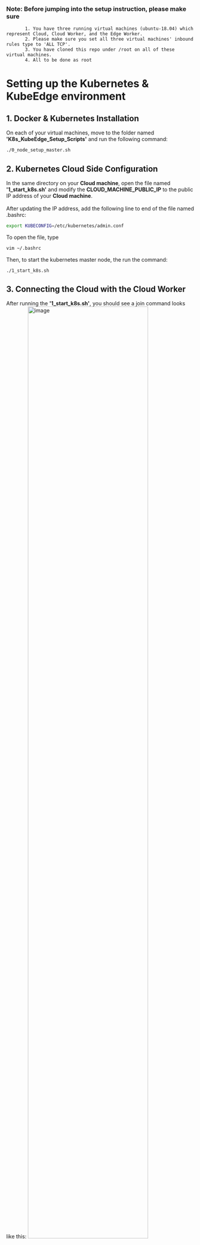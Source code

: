 ### Note:  Before jumping into the setup instruction, please make sure
           1. You have three running virtual machines (ubuntu-18.04) which represent Cloud, Cloud Worker, and the Edge Worker.
           2. Please make sure you set all three virtual machines' inbound rules type to 'ALL TCP'.
           3. You have cloned this repo under /root on all of these virtual machines.
           4. All to be done as root

# Setting up the Kubernetes & KubeEdge environment
## 1. Docker & Kubernetes Installation
On each of your virtual machines, move to the folder named **'K8s_KubeEdge_Setup_Scripts'** and run the following command:
```bash
./0_node_setup_master.sh
```
 
## 2. Kubernetes Cloud Side Configuration
In the same directory on your **Cloud machine**, open the file named **'1_start_k8s.sh'** and modify the **CLOUD_MACHINE_PUBLIC_IP** to the public IP address of your **Cloud machine**.\
\
After updating the IP address, add the following line to end of the file named .bashrc:
```bash
export KUBECONFIG=/etc/kubernetes/admin.conf
```
To open the file, type
```bash
vim ~/.bashrc
```
Then, to start the kubernetes master node, the run the command:
```bash
./1_start_k8s.sh
```

## 3. Connecting the Cloud with the Cloud Worker
After running the **'1_start_k8s.sh'**, you should see a join command looks like this:
<img width="80%" alt="image" src="https://user-images.githubusercontent.com/252020/186497031-6690ddfa-d5df-4dff-bde7-df703b4fcc31.png">

Copy it, and move to the **Cloud Worker** machine, run the installation script(**0_node_setup_master.sh**). After you have installed Docker & Kubernetes, run the join command you just copied from the **Cloud**.\
\
Now, if you go back to the **Cloud** machine and run
```bash
kubectl get nodes -o wide
```
You should see there are two nodes in the list, which look like this:
<img width="1180" alt="image" src="https://user-images.githubusercontent.com/252020/186500528-671e0dc4-f8be-4bff-86c4-63ea8b1a8376.png">

## 4. Installing KubeEdge & Starting Cloud Core
Once you connect the **Cloud** and the **Cloud Worker**, under the same path in your **Cloud Master** machine, open the file named '2_start_cloud_core.sh'.\
\
Modify the **CLOUD_MACHINE_PUBLIC_IP** to the public IP address of your **Cloud Master machine**. Then, run the following command under the **root directory** to install KubeEdge and start its cloud core:
```bash
./fw_intern_2022/K8s_KubeEdge_Setup_Scripts/2_start_cloud_core.sh
```
As a result, you should see a token has been generated by the cloud core looks like this:
![2_start_cloud_core.sh](https://user-images.githubusercontent.com/108478119/186737730-5e067099-5584-4cc8-8092-7e29fd24d60e.png)

Copy the token and move to your **Edge** Machine.


## 5. Connecting the Cloud with the Edge Worker
On your **Edge** machine, under the root directory, run the following three commands one at a time to install KubeEdge and move to the correct directory
```bash
apt-get update
apt install docker.io
wget  https://github.com/kubeedge/kubeedge/releases/download/v1.9.2/keadm-v1.9.2-linux-amd64.tar.gz
tar zxvf  keadm-v1.9.2-linux-amd64.tar.gz
cd keadm-v1.9.2-linux-amd64/
```
After that, run the following command to let the Edge Worker join into the Cloud cluster
```bash
keadm/keadm join --cloudcore-ipport=$CLOUD_MACHINE_PUBLIC_IP:10000 --token=$token
```
**Note: You need to replace '$CLOUD_MACHINE_PUBLIC_IP' and '$token' to public IP address of your Cloud machine and the token you just copied from the Cloud.**\
\
Now, if you go back to the **Cloud** machine and check the existing nodes by running
```bash
kubectl get nodes -o wide
```
You should see something looks like:
<img width="1323" alt="image" src="https://user-images.githubusercontent.com/252020/186502798-ee72c018-6f88-4c20-91ea-7fadf6177a67.png">

\
If you see the above nodes status on your **Cloud** machine, congratulations! You have successfully set up the Kubernetes & KubeEdge environment for the nodes!

\
&nbsp;

**Additional Notes:**\
\
**1. To stop the kubernetes on Cloud or Cloud Worker, run**
```bash
kubeadm reset
```
**2. To stop the KubeEdge on Cloud or Edge Worker, if you are under the /root, then run**
```bash
./keadm-v1.9.2-linux-amd64/keadm/keadm reset
```
**3. No installations are needed after resetting. To restart the Cloud of kubernetes or KubeEdge, just simply run the 'init' command.**\
**4. To add Cloud Worker or Edge Worker, simply run the 'join' command used above with the proper token.**


